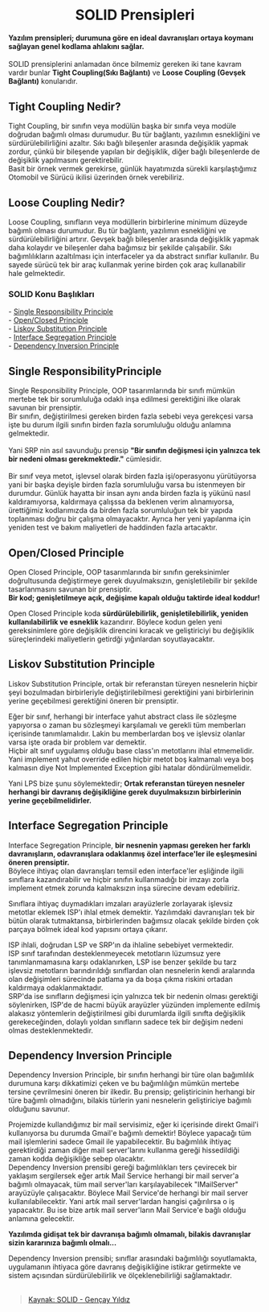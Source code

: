 
<h1 align="center">
  <br>
  SOLID Prensipleri
  <br>
</h1>
<h4 align="left">Yazılım prensipleri; durumuna göre en ideal davranışları ortaya koymanı sağlayan genel kodlama ahlakını sağlar.</h4>
<p align="left">SOLID prensiplerini anlamadan önce bilmemiz gereken iki tane kavram vardır bunlar <strong>Tight Coupling(Sıkı Bağlantı)</strong> ve  <strong>Loose Coupling (Gevşek Bağlantı)</strong> konularıdır.</p> 

## Tight Coupling Nedir?
Tight Coupling, bir sınıfın veya modülün başka bir sınıfa veya modüle doğrudan bağımlı olması durumudur. Bu tür bağlantı, yazılımın esnekliğini ve sürdürülebilirliğini azaltır. Sıkı bağlı bileşenler arasında değişiklik yapmak zordur, çünkü bir bileşende yapılan bir değişiklik, diğer bağlı bileşenlerde de değişiklik yapılmasını gerektirebilir.<br>
Basit bir örnek vermek gerekirse, günlük hayatımızda sürekli karşılaştığımız Otomobil ve Sürücü ikilisi üzerinden örnek verebiliriz.

## Loose Coupling Nedir?
Loose Coupling, sınıfların veya modüllerin birbirlerine minimum düzeyde bağımlı olması durumudur. Bu tür bağlantı, yazılımın esnekliğini ve sürdürülebilirliğini artırır. Gevşek bağlı bileşenler arasında değişiklik yapmak daha kolaydır ve bileşenler daha bağımsız bir şekilde çalışabilir. Sıkı bağımlılıkların azaltılması için interfaceler ya da abstract sınıflar kullanılır. Bu sayede sürücü tek bir araç kullanmak yerine birden çok araç kullanabilir hale gelmektedir. 

<h3>SOLID Konu Başlıkları</h3>
- <a href="#single-responsibility-principle">Single Responsibility​ Principle</a> <br>
- <a href="#openclosed-principle">Open/Closed Principle</a> <br>
- <a href="#liskov-substitution-principle">Liskov Substitution Principle</a> <br>
- <a href="#interface-segregation-principle">Interface Segregation Principle</a> <br>
- <a href="#dependency-inversion-principle">Dependency Inversion Principle</a>


## Single Responsibility​ Principle
Single Responsibility Principle, OOP tasarımlarında bir sınıfı mümkün mertebe tek bir sorumluluğa odaklı inşa edilmesi gerektiğini ilke olarak savunan bir prensiptir. <br>
Bir sınıfın, değiştirilmesi gereken birden fazla sebebi veya gerekçesi varsa işte bu durum ilgili sınıfın birden fazla sorumluluğu olduğu anlamına gelmektedir. <br> <br>
Yani SRP nin asıl savunduğu prensip  <strong>"Bir sınıfın değişmesi için yalnızca tek bir nedeni olması gerekmektedir."</strong> cümlesidir. <br><br>
Bir sınıf veya metot, işlevsel olarak birden fazla işi/operasyonu yürütüyorsa yani bir başka deyişle birden fazla sorumluluğu varsa bu istenmeyen bir durumdur. Günlük hayatta bir insan aynı anda birden fazla iş yükünü nasıl kaldıramıyorsa, kaldırmaya çalışssa da beklenen verim alınamıyorsa, ürettiğimiz kodlarımızda da birden fazla sorumluluğun tek bir yapıda toplanması doğru bir çalışma olmayacaktır. Ayrıca her yeni yapılanma için yeniden test ve bakım maliyetleri de haddinden fazla artacaktır.

## Open/Closed Principle 
Open Closed Principle, OOP tasarımlarında bir sınıfın gereksinimler doğrultusunda değiştirmeye gerek duyulmaksızın, genişletilebilir bir şekilde tasarlanmasını savunan bir prensiptir. <br>
<strong>Bir kod; genişletilmeye açık, değişime kapalı olduğu taktirde ideal koddur!</strong> <br> 

Open Closed Principle koda <strong> sürdürülebilirlik, genişletilebilirlik, yeniden kullanılabilirlik ve esneklik</strong> kazandırır. Böylece kodun gelen yeni gereksinimlere göre değişiklik direncini kıracak ve geliştiriciyi bu değişiklik süreçlerindeki maliyetlerin getirdği yığınlardan soyutlayacaktır.

## Liskov Substitution Principle
Liskov Substitution Principle, ortak bir referanstan türeyen nesnelerin hiçbir şeyi bozulmadan birbirleriyle değiştirilebilmesi gerektiğini yani birbirlerinin yerine geçebilmesi gerektiğini öneren bir prensiptir. 

Eğer bir sınıf, herhangi bir interface yahut abstract class ile sözleşme yapıyorsa o zaman bu sözleşmeyi karşılamalı ve gerekli tüm memberları içerisinde tanımlamalıdır. Lakin bu memberlardan boş ve işlevsiz olanlar varsa işte orada bir problem var demektir. <br>
Hiçbir alt sınıf uygulamış olduğu base class'ın metotlarını ihlal etmemelidir. Yani implement yahut override edilen hiçbir metot boş kalmamalı veya boş kalmasın diye Not Implemented Exception gibi hatalar döndürülmemelidir.

Yani LPS bize şunu söylemektedir; <strong>Ortak referanstan türeyen nesneler herhangi bir davranış değişikliğine gerek duyulmaksızın birbirlerinin yerine geçebilmelidirler.</strong>

## Interface Segregation Principle
Interface Segregation Principle, <strong>bir nesnenin yapması gereken her farklı davranışların, odavranışlara odaklanmış özel interface'ler ile eşleşmesini öneren prensiptir.</strong> <br> Böylece ihtiyaç olan davranışları temsil eden interface'ler eşliğinde ilgili sınıflara kazandırabilir ve hiçbir sınıfın kullanmadığı bir imzayı zorla implement etmek zorunda kalmaksızın inşa sürecine devam edebiliriz. 

Sınıflara ihtiyaç duymadıkları imzaları arayüzlerle zorlayarak işlevsiz metotlar eklemek ISP'ı ihlal etmek demektir. Yazılımdaki davranışları tek bir bütün olarak tutmaktansa, birbirlerinden bağımsız olacak şekilde birden çok parçaya bölmek ideal kod yapısını ortaya çıkarır.

ISP ihlali, doğrudan LSP ve SRP'ın da ihlaline sebebiyet vermektedir. <br>
ISP sınıf tarafından desteklenmeyecek metotların lüzumsuz yere tanımlanmamasına karşı odaklanırken, LSP ise benzer şekilde bu tarz işlevsiz metotların barındırıldığı sınıflardan olan nesnelerin kendi aralarında olan değişimleri sürecinde patlama ya da boşa çıkma riskini ortadan kaldırmaya odaklanmaktadır. <br>
SRP'da ise sınıfların değişmesi için yalnızca tek bir nedenin olması gerektiği söylenirken, ISP'de de hacmi büyük arayüzler yüzünden implemente edilmiş alakasız yöntemlerin değiştirilmesi gibi durumlarda ilgili sınıfta değişiklik gerekeceğinden, dolaylı yoldan sınıfların sadece tek bir değişim nedeni olmas desteklenmektedir.

## Dependency Inversion Principle
Dependency Inversion Principle, bir sınıfın herhangi bir türe olan bağımlılık durumuna karşı dikkatimizi çeken ve bu bağımlılığın mümkün mertebe tersine çevrilmesini öneren bir ilkedir. Bu prensip; geliştiricinin herhangi bir türe bağımlı olmadığını, bilakis türlerin yani nesnelerin geliştiriciye bağımlı olduğunu savunur.

Projemizde kullandığımız bir mail servisimiz, eğer ki içerisinde direkt Gmail'i kullanıyorsa bu durumda Gmail'e bağımlı demektir! Böylece yapacağı tüm mail işlemlerini sadece Gmail ile yapabilecektir. Bu bağımlılık ihtiyaç gerektirdiği zaman diğer mail server'larını kullanma gereği hissedildiği zaman kodda değişikliğe sebep olacaktır.<br> Dependency Inversion prensibi gereği bağımlılıkları ters çevirecek bir yaklaşım sergilersek eğer artık Mail Service herhangi bir mail server'a bağımlı olmayacak, tüm mail server'ları karşılayabilecek "IMailServer" arayüzüyle çalışacaktır. Böylece Mail Service'de herhangi bir  mail server kullanılabilecektir. Yani artık mail server'lardan hangisi çağırılırsa o iş yapacaktır. Bu ise bize artık mail server'ların Mail Service'e bağlı olduğu anlamına gelecektir.

<strong>Yazılımda gidişat tek bir davranışa bağımlı olmamalı, bilakis davranışlar sizin kararınıza bağımlı olmalı...</strong>

Dependency Inversion prensibi; sınıflar arasındaki bağımlılığı soyutlamakta, uygulamanın ihtiyaca göre davranış değişikliğine istikrar getirmekte ve sistem açısından sürdürülebilirlik ve ölçeklenebilirliği sağlamaktadır. <br> <br>



> [Kaynak: SOLID - Gençay Yıldız](https://www.youtube.com/playlist?list=PLjcUzHamn22kHr1e5EhaevYbJi0KGUEn0)